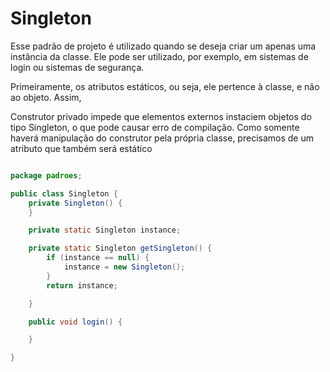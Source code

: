# Singleton

Esse padrão de projeto é utilizado quando se deseja criar um apenas uma instância da classe. Ele pode ser utilizado, por exemplo, em sistemas de login ou sistemas de segurança. 

Primeiramente, os atributos estáticos, ou seja, ele pertence à classe, e não ao objeto. Assim, 

Construtor privado impede que elementos externos instaciem objetos do tipo Singleton, o que pode causar erro de compilação. Como somente haverá manipulação do construtor pela própria classe, precisamos de um atributo que também será estático 


```java

package padroes;

public class Singleton {
	private Singleton() {
	}

	private static Singleton instance;

	private static Singleton getSingleton() {
		if (instance == null) {
			instance = new Singleton();
		}
		return instance;

	}

	public void login() {

	}

}
```
